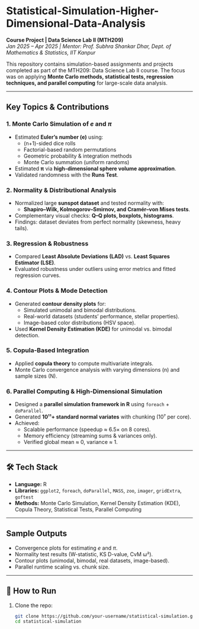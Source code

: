 # Statistical-Simulation-Higher-Dimensional-Data-Analysis


**Course Project | Data Science Lab II (MTH209)**  
*Jan 2025 – Apr 2025 | Mentor: Prof. Subhra Shankar Dhar, Dept. of Mathematics & Statistics, IIT Kanpur*  

This repository contains simulation-based assignments and projects completed as part of the MTH209: Data Science Lab II course. The focus was on applying **Monte Carlo methods, statistical tests, regression techniques, and parallel computing** for large-scale data analysis.  

---

## Key Topics & Contributions  

### 1. Monte Carlo Simulation of *e* and *π*  
- Estimated **Euler’s number (e)** using:
  - (n+1)-sided dice rolls  
  - Factorial-based random permutations  
  - Geometric probability & integration methods  
  - Monte Carlo summation (uniform randoms)  
- Estimated **π** via **high-dimensional sphere volume approximation**.  
- Validated randomness with the **Runs Test**.  

### 2. Normality & Distributional Analysis  
- Normalized large **sunspot dataset** and tested normality with:  
  - **Shapiro–Wilk, Kolmogorov–Smirnov, and Cramér–von Mises tests**.  
- Complementary visual checks: **Q–Q plots, boxplots, histograms**.  
- Findings: dataset deviates from perfect normality (skewness, heavy tails).  

### 3. Regression & Robustness  
- Compared **Least Absolute Deviations (LAD)** vs. **Least Squares Estimator (LSE)**.  
- Evaluated robustness under outliers using error metrics and fitted regression curves.  

### 4. Contour Plots & Mode Detection  
- Generated **contour density plots** for:  
  - Simulated unimodal and bimodal distributions.  
  - Real-world datasets (students’ performance, stellar properties).  
  - Image-based color distributions (HSV space).  
- Used **Kernel Density Estimation (KDE)** for unimodal vs. bimodal detection.  

### 5. Copula-Based Integration  
- Applied **copula theory** to compute multivariate integrals.  
- Monte Carlo convergence analysis with varying dimensions (n) and sample sizes (N).  

### 6. Parallel Computing & High-Dimensional Simulation  
- Designed a **parallel simulation framework in R** using `foreach` + `doParallel`.  
- Generated **10¹¹+ standard normal variates** with chunking (10⁷ per core).  
- Achieved:  
  - Scalable performance (speedup ≈ 6.5× on 8 cores).  
  - Memory efficiency (streaming sums & variances only).  
  - Verified global mean ≈ 0, variance ≈ 1.  

---

## 🛠 Tech Stack  
- **Language:** R  
- **Libraries:** `ggplot2`, `foreach`, `doParallel`, `MASS`, `zoo`, `imager`, `gridExtra`, `goftest`  
- **Methods:** Monte Carlo Simulation, Kernel Density Estimation (KDE), Copula Theory, Statistical Tests, Parallel Computing  

---

## Sample Outputs  
- Convergence plots for estimating *e* and *π*.  
- Normality test results (W-statistic, KS D-value, CvM ω²).  
- Contour plots (unimodal, bimodal, real datasets, image-based).  
- Parallel runtime scaling vs. chunk size.  

---

## 🚀 How to Run  
1. Clone the repo:  
   ```bash
   git clone https://github.com/your-username/statistical-simulation.git
   cd statistical-simulation
